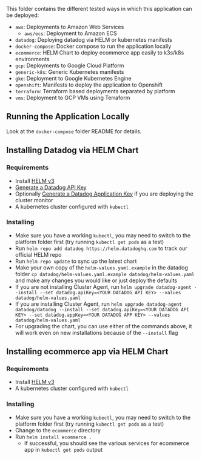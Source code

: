 This folder contains the different tested ways in which this application can be deployed:

* `aws`: Deployments to Amazon Web Services
  * `aws/ecs`: Deployment to Amazon ECS
* `datadog`: Deploying datadog via HELM or kubernetes manifests
* `docker-compose`: Docker compose to run the application locally
* `ecommerce`: HELM Chart to deploy ecommerce app easily to k3s/k8s environments
* `gcp`: Deployments to Google Cloud Platform
* `generic-k8s`: Generic Kubernetes manifests
* `gke`: Deployment to Google Kubernetes Engine
* `openshift`: Manifests to deploy the application to Openshift
* `terraform`: Terraform based deployments separated by platform
* `vms`: Deployment to GCP VMs using Terraform

## Running the Application Locally

Look at the `docker-compose` folder README for details.

## Installing Datadog via HELM Chart

### Requirements

* Install [HELM v3](https://helm.sh/docs/intro/install/)
* [Generate a Datadog API Key](https://app.datadoghq.com/account/settings#api)
* Optionally [Generate a Datadog Application Key](https://app.datadoghq.com/account/settings#api) if you are deploying the cluster monitor
* A kubernetes cluster configured with `kubectl`

### Installing

* Make sure you have a working `kubectl`, you may need to switch to the platform folder first (try running `kubectl get pods` as a test)
* Run `helm repo add datadog https://helm.datadoghq.com` to track our official HELM repo
* Run `helm repo update` to sync up the latest chart
* Make your own copy of the `helm-values.yaml.example` in the datadog folder `cp datadog/helm-values.yaml.example datadog/helm-values.yaml` and make any changes you would like or just deploy the defaults
* If you are not installing Cluster Agent, run `helm upgrade datadog-agent --install --set datadog.apiKey=<YOUR DATADOG API KEY> --values datadog/helm-values.yaml`
* If you are installing Cluster Agent, run `helm upgrade datadog-agent datadog/datadog --install --set datadog.apiKey=<YOUR DATADOG API KEY> --set datadog.appKey=<YOUR DATADOG APP KEY> --values datadog/helm-values.yaml`
* For upgrading the chart, you can use either of the commands above, it will work even on new installations because of the `--install` flag

## Installing ecommerce app via HELM Chart

### Requirements

* Install [HELM v3](https://helm.sh/docs/intro/install/)
* A kubernetes cluster configured with `kubectl`

### Installing

* Make sure you have a working `kubectl`, you may need to switch to the platform folder first (try running `kubectl get pods` as a test)
* Change to the `ecommerce` directory
* Run `helm install ecommerce .`
  * If successful, you should see the various services for ecommerce app in `kubectl get pods` output
